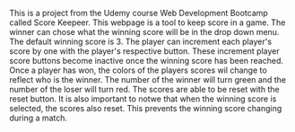 
This is a project from the Udemy course Web Development Bootcamp called Score Keepeer. This webpage is a tool to keep score in a game.
The winner can chose what the winning score will be in the drop down menu. The default winning score is 3. The player can increment each
player's score by one with the player's respective button. These increment player score buttons become inactive once the winning score has been reached.
Once a player has won, the colors of the players scores wil change to reflect who is the winner. The number of the winner will turn green and the number
of the loser will turn red. The scores are able to be reset with the reset button. It is also important to notwe that when the winning score is selected,
the scores also reset. This prevents the winning score changing during a match. 
